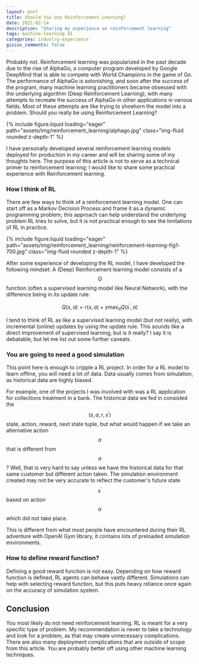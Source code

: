```yaml
---
layout: post
title: Should You Use Reinforcement Learning?
date: 2021-02-14
description: "Sharing my experience on reinforcement learning"
tags: machine-learning AI
categories: industry-experience
giscus_comments: false
---
```


Probably not. Reinforcement learning was popularized in the past decade due to the rise of AlphaGo, a computer program developed by Google DeepMind that is able to compete with World Champions in the game of Go. The performance of AlphaGo is astonishing, and soon after the success of the program, many machine learning practitioners became obsessed with the underlying algorithm (Deep Reinforcement Learning), with many attempts to recreate the success of AlphaGo in other applications in various fields. Most of these attempts are like trying to shoehorn the model into a problem. Should you really be using Reinforcement Learning?

<div class="row mt-3">
    <div class="col-sm mt-3 mt-md-0">
        {% include figure.liquid loading="eager" path="assets/img/reinforcement_learning/alphago.jpg" class="img-fluid rounded z-depth-1" %}
    </div>
</div>

I have personally developed several reinforcement learning models deployed for production in my career and will be sharing some of my thoughts here. The purpose of this article is not to serve as a technical primer to reinforcement learning; I would like to share some practical experience with Reinforcement learning.

### How I think of RL

There are few ways to think of a reinforcement learning model. One can start off as a Markov Decision Process and frame it as a dynamic programming problem; this approach can help understand the underlying problem RL tries to solve, but it is not practical enough to see the limitations of RL in practice.

<div class="row mt-3">
    <div class="col-sm mt-3 mt-md-0">
        {% include figure.liquid loading="eager"  path="assets/img/reinforcement_learning/reinforcement-learning-fig1-700.jpg" class="img-fluid rounded z-depth-1" %}
    </div>
</div>

After some experience of developing the RL model, I have developed the following mindset: A (Deep) Reinforcement learning model consists of a $$Q$$ function (often a supervised learning model like Neural Network), with the difference being in its update rule:

$$
Q\left(s,a\right) = r\left(s,a\right) + \gamma \max_{a} Q\left(s^{'},a\right)
$$

I tend to think of RL as like a supervised learning model (but not really), with incremental (online) updates by using the update rule. This sounds like a direct improvement of supervised learning, but is it really? I say it is debatable, but let me list out some further caveats.

### You are going to need a good simulation
This point here is enough to cripple a RL project. In order for a RL model to learn offline, you will need a lot of data. Data usually comes from simulation, as historical data are highly biased. 

For example, one of the projects I was involved with was a RL application for collections treatment in a bank. The historical data we fed in consisted the 
$$\left(s,a,r,s^{'}\right)$$
state, action, reward, next state tuple, but what would happen if we take an alternative action $$\alpha$$ that is different from $$a$$? Well, that is very hard to say unless we have the historical data for that same customer but different action taken. The simulation environment created may not be very accurate to reflect the customer's future state $$s^{'}$$ based on action $$\alpha$$ which did not take place.

This is different from what most people have encountered during their RL adventure with OpenAI Gym library, it contains lots of preloaded simulation environments.

### How to define reward function?
Defining a good reward function is not easy. Depending on how reward function is defined, RL agents can behave vastly different. Simulations can help with selecting reward function, but this puts heavy reliance once again on the accuracy of simulation system.

## Conclusion
You most likely do not need reinforcement learning. RL is meant for a very specific type of problem. My recommendation is never to take a technology and look for a problem, as that may create unnecessary complications. There are also many deployment complications that are outside of scope from this article. You are probably better off using other machine learning techniques.